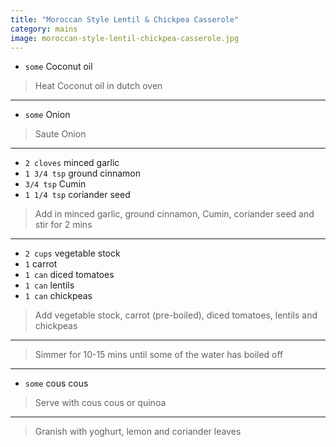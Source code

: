 ```yaml
---
title: "Moroccan Style Lentil & Chickpea Casserole"
category: mains
image: moroccan-style-lentil-chickpea-casserole.jpg
---
```



* `some` Coconut oil

> Heat Coconut oil in dutch oven

---

* `some` Onion

> Saute Onion

---

* `2 cloves` minced garlic
* `1 3/4 tsp` ground cinnamon
* `3/4 tsp` Cumin
* `1 1/4 tsp` coriander seed

> Add in  minced garlic, ground cinnamon, Cumin, coriander seed and stir for 2 mins

---

* `2 cups` vegetable stock
* `1` carrot
* `1 can` diced tomatoes
* `1 can` lentils
* `1 can` chickpeas

> Add vegetable stock, carrot (pre-boiled), diced tomatoes, lentils and chickpeas

---

> Simmer for 10-15 mins until some of the water has boiled off

---

* `some` cous cous

> Serve with cous cous or quinoa

---

> Granish with yoghurt, lemon and coriander leaves

